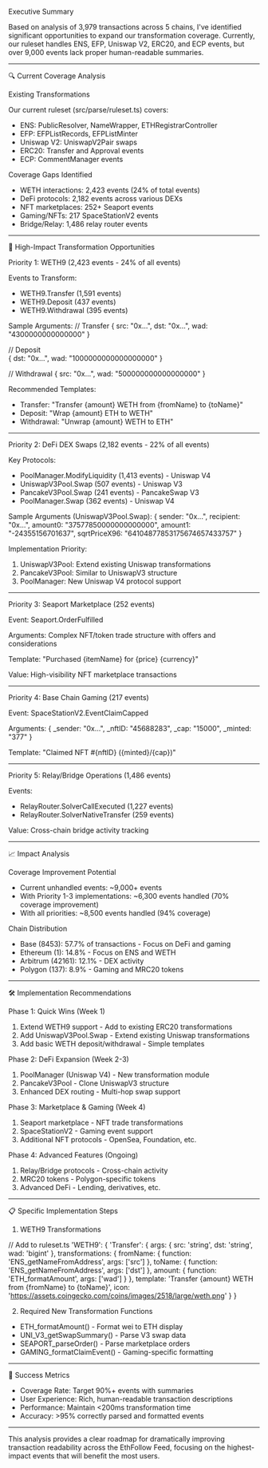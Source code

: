  Executive Summary

  Based on analysis of 3,979 transactions across 5 chains, I've identified significant opportunities to expand our transformation coverage. Currently, our ruleset handles ENS, EFP, Uniswap V2,
  ERC20, and ECP events, but over 9,000 events lack proper human-readable summaries.

  ---
  🔍 Current Coverage Analysis

  Existing Transformations

  Our current ruleset (src/parse/ruleset.ts) covers:
  - ENS: PublicResolver, NameWrapper, ETHRegistrarController
  - EFP: EFPListRecords, EFPListMinter
  - Uniswap V2: UniswapV2Pair swaps
  - ERC20: Transfer and Approval events
  - ECP: CommentManager events

  Coverage Gaps Identified

  - WETH interactions: 2,423 events (24% of total events)
  - DeFi protocols: 2,182 events across various DEXs
  - NFT marketplaces: 252+ Seaport events
  - Gaming/NFTs: 217 SpaceStationV2 events
  - Bridge/Relay: 1,486 relay router events

  ---
  🎯 High-Impact Transformation Opportunities

  Priority 1: WETH9 (2,423 events - 24% of all events)

  Events to Transform:
  - WETH9.Transfer (1,591 events)
  - WETH9.Deposit (437 events)
  - WETH9.Withdrawal (395 events)

  Sample Arguments:
  // Transfer
  { src: "0x...", dst: "0x...", wad: "4300000000000000" }

  // Deposit  
  { dst: "0x...", wad: "1000000000000000000" }

  // Withdrawal
  { src: "0x...", wad: "500000000000000000" }

  Recommended Templates:
  - Transfer: "Transfer {amount} WETH from {fromName} to {toName}"
  - Deposit: "Wrap {amount} ETH to WETH"
  - Withdrawal: "Unwrap {amount} WETH to ETH"

  ---
  Priority 2: DeFi DEX Swaps (2,182 events - 22% of all events)

  Key Protocols:
  - PoolManager.ModifyLiquidity (1,413 events) - Uniswap V4
  - UniswapV3Pool.Swap (507 events) - Uniswap V3
  - PancakeV3Pool.Swap (241 events) - PancakeSwap V3
  - PoolManager.Swap (362 events) - Uniswap V4

  Sample Arguments (UniswapV3Pool.Swap):
  {
    sender: "0x...",
    recipient: "0x...",
    amount0: "37577850000000000000",
    amount1: "-24355156701637",
    sqrtPriceX96: "64104877853175674657433757"
  }

  Implementation Priority:
  1. UniswapV3Pool: Extend existing Uniswap transformations
  2. PancakeV3Pool: Similar to UniswapV3 structure
  3. PoolManager: New Uniswap V4 protocol support

  ---
  Priority 3: Seaport Marketplace (252 events)

  Event: Seaport.OrderFulfilled

  Arguments: Complex NFT/token trade structure with offers and considerations

  Template: "Purchased {itemName} for {price} {currency}"

  Value: High-visibility NFT marketplace transactions

  ---
  Priority 4: Base Chain Gaming (217 events)

  Event: SpaceStationV2.EventClaimCapped

  Arguments:
  {
    _sender: "0x...",
    _nftID: "45688283",
    _cap: "15000",
    _minted: "377"
  }

  Template: "Claimed NFT #{nftID} ({minted}/{cap})"

  ---
  Priority 5: Relay/Bridge Operations (1,486 events)

  Events:
  - RelayRouter.SolverCallExecuted (1,227 events)
  - RelayRouter.SolverNativeTransfer (259 events)

  Value: Cross-chain bridge activity tracking

  ---
  📈 Impact Analysis

  Coverage Improvement Potential

  - Current unhandled events: ~9,000+ events
  - With Priority 1-3 implementations: ~6,300 events handled (70% coverage improvement)
  - With all priorities: ~8,500 events handled (94% coverage)

  Chain Distribution

  - Base (8453): 57.7% of transactions - Focus on DeFi and gaming
  - Ethereum (1): 14.8% - Focus on ENS and WETH
  - Arbitrum (42161): 12.1% - DEX activity
  - Polygon (137): 8.9% - Gaming and MRC20 tokens

  ---
  🛠️ Implementation Recommendations

  Phase 1: Quick Wins (Week 1)

  1. Extend WETH9 support - Add to existing ERC20 transformations
  2. Add UniswapV3Pool.Swap - Extend existing Uniswap transformations
  3. Add basic WETH deposit/withdrawal - Simple templates

  Phase 2: DeFi Expansion (Week 2-3)

  1. PoolManager (Uniswap V4) - New transformation module
  2. PancakeV3Pool - Clone UniswapV3 structure
  3. Enhanced DEX routing - Multi-hop swap support

  Phase 3: Marketplace & Gaming (Week 4)

  1. Seaport marketplace - NFT trade transformations
  2. SpaceStationV2 - Gaming event support
  3. Additional NFT protocols - OpenSea, Foundation, etc.

  Phase 4: Advanced Features (Ongoing)

  1. Relay/Bridge protocols - Cross-chain activity
  2. MRC20 tokens - Polygon-specific tokens
  3. Advanced DeFi - Lending, derivatives, etc.

  ---
  📋 Specific Implementation Steps

  1. WETH9 Transformations

  // Add to ruleset.ts
  'WETH9': {
    'Transfer': {
      args: { src: 'string', dst: 'string', wad: 'bigint' },
      transformations: {
        fromName: { function: 'ENS_getNameFromAddress', args: ['src'] },
        toName: { function: 'ENS_getNameFromAddress', args: ['dst'] },
        amount: { function: 'ETH_formatAmount', args: ['wad'] }
      },
      template: 'Transfer {amount} WETH from {fromName} to {toName}',
      icon: 'https://assets.coingecko.com/coins/images/2518/large/weth.png'
    }
  }

  2. Required New Transformation Functions

  - ETH_formatAmount() - Format wei to ETH display
  - UNI_V3_getSwapSummary() - Parse V3 swap data
  - SEAPORT_parseOrder() - Parse marketplace orders
  - GAMING_formatClaimEvent() - Gaming-specific formatting

  ---
  🎯 Success Metrics

  - Coverage Rate: Target 90%+ events with summaries
  - User Experience: Rich, human-readable transaction descriptions
  - Performance: Maintain <200ms transformation time
  - Accuracy: >95% correctly parsed and formatted events

  ---
  This analysis provides a clear roadmap for dramatically improving transaction readability across the EthFollow Feed, focusing on the highest-impact events that will benefit the most users.
